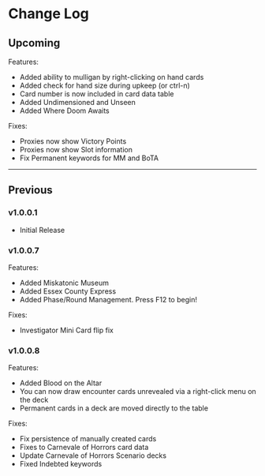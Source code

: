 # Change Log

## Upcoming

Features:
- Added ability to mulligan by right-clicking on hand cards
- Added check for hand size during upkeep (or ctrl-n)
- Card number is now included in card data table
- Added Undimensioned and Unseen
- Added Where Doom Awaits

Fixes:
- Proxies now show Victory Points
- Proxies now show Slot information
- Fix Permanent keywords for MM and BoTA

___

## Previous

### v1.0.0.1
- Initial Release

### v1.0.0.7
Features:
- Added Miskatonic Museum
- Added Essex County Express
- Added Phase/Round Management. Press F12 to begin!

Fixes:
- Investigator Mini Card flip fix

### v1.0.0.8
Features:
- Added Blood on the Altar
- You can now draw encounter cards unrevealed via a right-click menu on the deck
- Permanent cards in a deck are moved directly to the table

Fixes:
- Fix persistence of manually created cards
- Fixes to Carnevale of Horrors card data
- Update Carnevale of Horrors Scenario decks
- Fixed Indebted keywords
